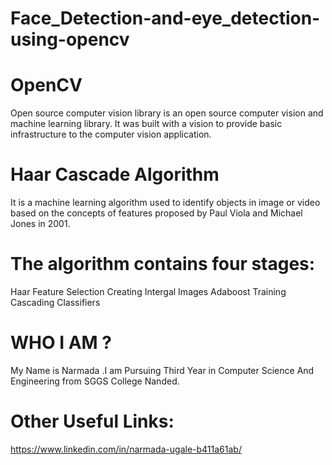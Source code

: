 # Face_Detection-and-eye_detection-using-opencv
# OpenCV
Open source computer vision library is an open source computer vision and machine learning library. It was built with a vision to provide basic infrastructure to the computer vision application.

# Haar Cascade Algorithm
It is a machine learning algorithm used to identify objects in image or video based on the concepts of features proposed by Paul Viola and Michael Jones in 2001.

# The algorithm contains four stages:
Haar Feature Selection
Creating Intergal Images
Adaboost Training
Cascading Classifiers

# WHO I AM ?
My Name is Narmada .I am Pursuing Third Year in Computer Science And Engineering from SGGS College Nanded. 

# Other Useful Links:
https://www.linkedin.com/in/narmada-ugale-b411a61ab/

